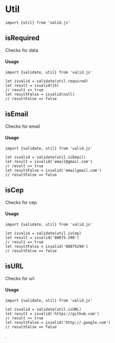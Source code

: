 # Util

```es6
import {util} from 'valid.js'
```

## isRequired

Checks for data

#### Usage
```es6
import {validate, util} from 'valid.js'

let isvalid = validate(util.required)
let result = isvalid(15)
// result => true
let resultFalse = isvalid(null)
// resultFalse => false
```

## isEmail

Checks for email

#### Usage
```es6
import {validate, util} from 'valid.js'

let isvalid = validate(util.isEmail)
let result = isvalid('email@gmail.com')
// result => true
let resultFalse = isvalid('emailgmail.com')
// resultFalse => false
```

## isCep

Checks for cep

#### Usage
```es6
import {validate, util} from 'valid.js'

let isvalid = validate(util.isCep)
let result = isvalid('88075-290')
// result => true
let resultFalse = isvalid('88075290')
// resultFalse => false
```

## isURL

Checks for url

#### Usage
```es6
import {validate, util} from 'valid.js'

let isvalid = validate(util.isURL)
let result = isvalid('https://github.com')
// result => true
let resultFalse = isvalid('http://.google.com')
// resultFalse => false
```

.
